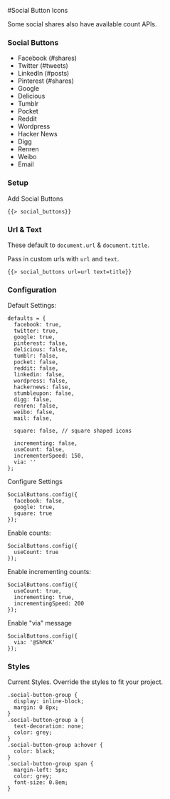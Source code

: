 #Social Button Icons

Some social shares also have available count APIs.

### Social Buttons

* Facebook (#shares)
* Twitter (#tweets)
* LinkedIn (#posts)
* Pinterest (#shares)
* Google
* Delicious
* Tumblr
* Pocket
* Reddit
* Wordpress
* Hacker News
* Digg
* Renren
* Weibo
* Email


### Setup

Add Social Buttons

    {{> social_buttons}}


### Url & Text

These default to `document.url` & `document.title`.

Pass in custom urls with `url` and `text`.

    {{> social_buttons url=url text=title}}

### Configuration

Default Settings: 

    defaults = {
      facebook: true,
      twitter: true,
      google: true,
      pinterest: false,
      delicious: false,
      tumblr: false,
      pocket: false,
      reddit: false,
      linkedin: false,
      wordpress: false,
      hackernews: false,
      stumbleupon: false,
      digg: false,
      renren: false,
      weibo: false,
      mail: false,
      
      square: false, // square shaped icons
    
      incrementing: false,
      useCount: false,
      incrementerSpeed: 150,
      via: ''
    };
    
Configure Settings
   
    SocialButtons.config({
      facebook: false,
      google: true,
      square: true
    });
    
Enable counts: 

    SocialButtons.config({
      useCount: true
    });
    
Enable incrementing counts:

    SocialButtons.config({
      useCount: true,
      incrementing: true,
      incrementingSpeed: 200
    });
    
Enable "via" message

    SocialButtons.config({
      via: '@ShMcK'
    });


### Styles

Current Styles. Override the styles to fit your project.

    .social-button-group {
      display: inline-block;
      margin: 0 8px;
    }
    .social-button-group a {
      text-decoration: none;
      color: grey;
    }
    .social-button-group a:hover {
      color: black;
    }
    .social-button-group span {
      margin-left: 5px;
      color: grey;
      font-size: 0.8em;
    }
